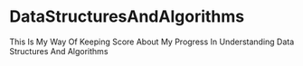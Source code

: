 # DataStructuresAndAlgorithms
This Is My Way Of Keeping Score About My Progress In Understanding Data Structures And Algorithms
